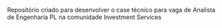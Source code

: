 Repositório criado para desenvolver o case técnico para vaga de Analista de Engenharia PL na comunidade Investment Services
